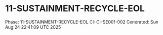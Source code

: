# 11-SUSTAINMENT-RECYCLE-EOL
Phase: 11-SUSTAINMENT-RECYCLE-EOL
CI: CI-SE001-002
Generated: Sun Aug 24 22:41:09 UTC 2025
